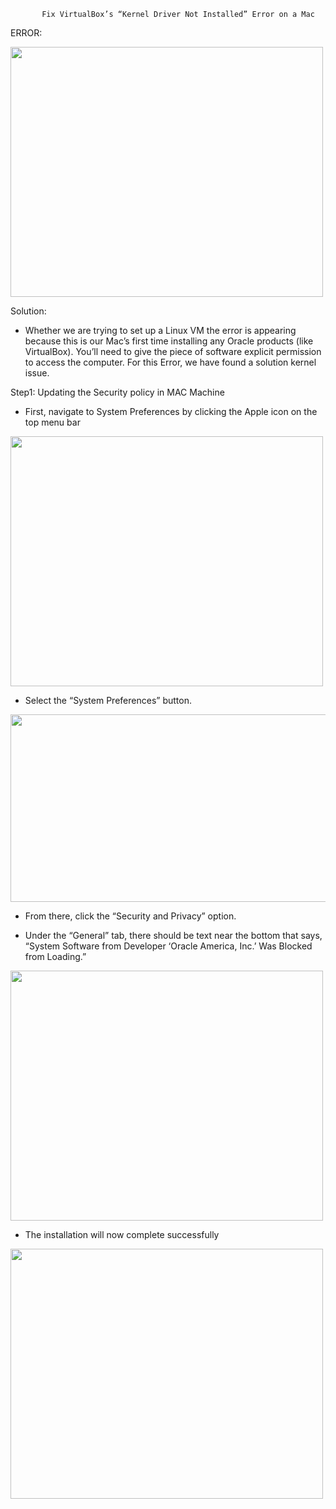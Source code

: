            Fix VirtualBox’s “Kernel Driver Not Installed” Error on a Mac


ERROR:
 
<img src="https://i.ibb.co/rp7b41J/image-0.png" width="500" height="400">

Solution:

-	Whether we are trying to set up a Linux VM the error is appearing because this is our Mac’s first time installing any Oracle products (like VirtualBox). You’ll need to give the piece of software explicit permission to access the computer. For this Error, we have found a solution kernel issue.


Step1: Updating the Security policy in MAC Machine

-	First, navigate to System Preferences by clicking the Apple icon on the top menu bar

<img src="https://i.ibb.co/wzw2Hkn/image-1.png" width="500" height="400">

-	Select the “System Preferences” button. 

<img src="https://i.ibb.co/BnByDw6/image-2.png" width="600" height="300">

-	From there, click the “Security and Privacy” option.

-	Under the “General” tab, there should be text near the bottom that says, “System Software from Developer ‘Oracle America, Inc.’ Was Blocked from Loading.”


<img src="https://i.ibb.co/Qj9XmxL/image-3.png" width="500" height="400">

-	The installation will now complete successfully

<img src="https://i.ibb.co/nD2Cdzk/image-4.png" width="500" height="400">
